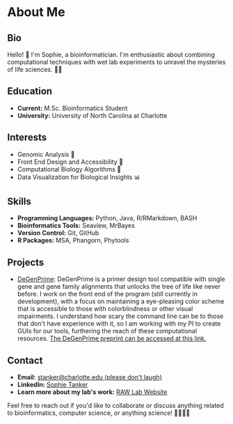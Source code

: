 # About Me

## Bio

Hello! 👋 I'm Sophie, a bioinformatician. I'm enthusiastic about combining computational techniques with wet lab experiments to unravel the mysteries of life sciences. 🧬🔬

## Education

- **Current:** M.Sc. Bioinformatics Student
- **University:** University of North Carolina at Charlotte

## Interests

- Genomic Analysis 🧬
- Front End Design and Accessibility 🤖
- Computational Biology Algorithms 🧮
- Data Visualization for Biological Insights 📊

## Skills

- **Programming Languages:** Python, Java, R/RMarkdown, BASH
- **Bioinformatics Tools:** Seaview, MrBayes
- **Version Control:** Git, GitHub
- **R Packages:** MSA, Phangorn, Phytools

## Projects

- [DeGenPrime](https://github.com/raw-lab/DeGenPrime): DeGenPrime is a primer design tool compatible with single gene and gene family alignments that unlocks the tree of life like never before. I work on the front end of the program (still currently in development), with a focus on maintaining a eye-pleasing color scheme that is accessible to those with colorblindness or other visual impairments. I understand how scary the command line can be to those that don't have experience with it, so I am working with my PI to create GUIs for our tools, furthering the reach of these computational resources. [The DeGenPrime preprint can be accessed at this link.](https://www.biorxiv.org/content/10.1101/2023.08.11.553048v1)

## Contact

- **Email:** [stanker@charlotte.edu (please don't laugh)](stanker@charlotte.edu)
- **LinkedIn:** [Sophie Tanker](https://www.linkedin.com/in/sophietanker/)
- **Learn more about my lab's work:** [RAW Lab Website](https://rawlab.org/)

Feel free to reach out if you'd like to collaborate or discuss anything related to bioinformatics, computer science, or anything science! 🚀🦠🧫🔬
